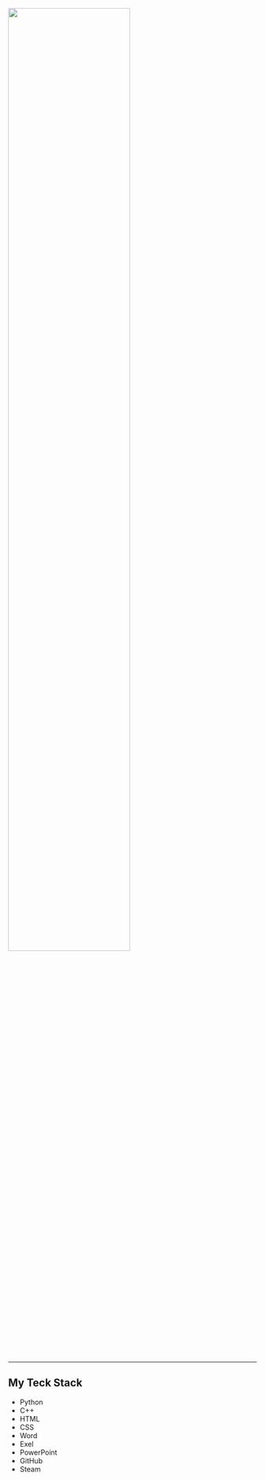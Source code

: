 <img src="https://readme-typing-svg.demolab.com?font=Inconsolata&size=70&duration=4000&pause=300&color=F8F9Fa&center=true&vCenter=true&multiline=true&repeat=false&random=false&width=1300&height=240&lines=Hello,+I'm+Moskvin+Ivan;I'm+a+first+year+student+Irkutsk+State+University" width="70%" />
<hr>

## My Teck Stack

- Python
- C++
- HTML
- CSS
- Word
- Exel
- PowerPoint
- GitHub
- Steam
